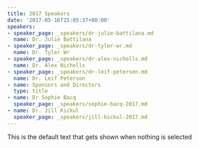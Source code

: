 ```yaml
---
title: 2017 Speakers
date: '2017-05-16T15:05:37+00:00'
speakers:
- speaker_page: _speakers/dr-julie-battilana.md
  name: Dr. Julie Battilana
- speaker_page: _speakers/dr-tyler-wr.md
  name: Dr. Tyler Wr
- speaker_page: _speakers/dr-alex-nicholls.md
  name: Dr. Alex Nicholls
- speaker_page: _speakers/dr-leif-petersen.md
  name: Dr. Leif Peterson
- name: Sponsors and Directors
  type: title
- name: Dr Sophie Bacq
  speaker_page: _speakers/sophie-bacq-2017.md
- name: Dr. Jill Kickul
  speaker_page: _speakers/jill-kickul-2017.md
---
```

This is the default text that gets shown when nothing is selected
